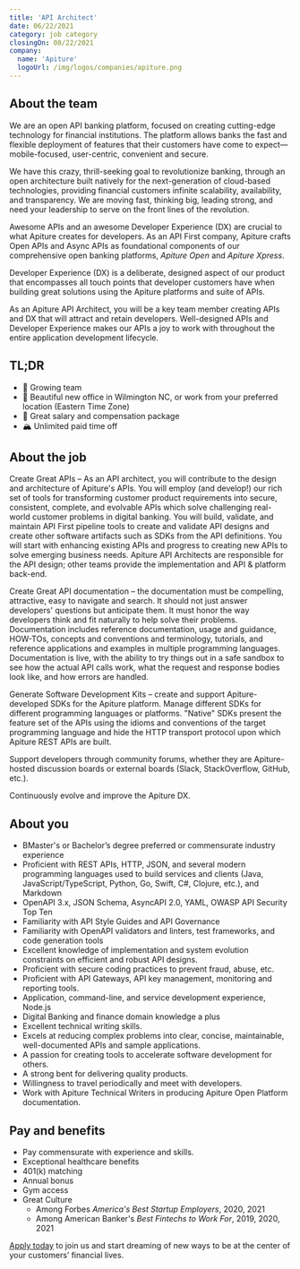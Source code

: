 ```yaml
---
title: 'API Architect'
date: 06/22/2021
category: job category
closingOn: 08/22/2021
company: 
  name: 'Apiture'
  logoUrl: /img/logos/companies/apiture.png
---
```

## About the team

We are an open API banking platform, focused on creating cutting-edge technology for financial institutions.
The platform allows banks the fast and flexible deployment of features that their customers
have come to expect—mobile-focused, user-centric, convenient and secure.

We have this crazy, thrill-seeking goal to revolutionize banking,
through an open architecture built natively for the next-generation of cloud-based technologies, providing financial customers infinite scalability, availability, and transparency.
We are moving fast, thinking big, leading strong, and need your leadership to serve on the front lines of the revolution.

Awesome APIs and an awesome Developer Experience (DX) are crucial to what Apiture creates for developers.
As an API First company, Apiture crafts Open APIs and Async APIs as foundational components of our comprehensive open banking platforms, 
_Apiture Open_ and _Apiture Xpress_.

Developer Experience (DX) is a deliberate, designed aspect of our product that encompasses all touch points that developer
customers have when building great solutions using the Apiture platforms and suite of APIs. 

As an Apiture API Architect, you will be a key team member creating APIs and DX that will attract and retain developers.
Well-designed APIs and Developer Experience makes our APIs a joy to work with throughout the entire application development lifecycle.

## TL;DR

* :muscle: Growing team
* :house_with_garden: Beautiful new office in Wilmington NC, or work from your preferred location (Eastern Time Zone)
* :money_mouth_face: Great salary and compensation package
* :mountain_snow: Unlimited paid time off

## About the job

Create Great APIs – As an API architect, you will contribute to the design and architecture of Apiture's APIs. You will employ (and develop!) our rich set of tools for transforming customer product requirements into secure, consistent, complete, and evolvable APIs which solve challenging real-world customer problems in digital banking. You will build, validate, and maintain API First pipeline tools to create and validate API designs and create other software artifacts such as SDKs from the API definitions. You will start with enhancing existing APIs and progress to creating new APIs to solve emerging business needs. Apiture API Architects are responsible for the API design; other teams provide the implementation and API & platform back-end.

Create Great API documentation – the documentation must be compelling, attractive, easy to navigate and search. It should not just answer developers' questions but anticipate them. It must honor the way developers think and fit naturally to help solve their problems. Documentation includes reference documentation, usage and guidance, HOW-TOs, concepts and conventions and terminology, tutorials, and reference applications and examples in multiple programming languages. Documentation is live, with the ability to try things out in a safe sandbox to see how the actual API calls work, what the request and response bodies look like, and how errors are handled. 

Generate Software Development Kits – create and support Apiture-developed SDKs for the Apiture platform. Manage different SDKs for different programming languages or platforms. "Native" SDKs present the feature set of the APIs using the idioms and conventions of the target programming language and hide the HTTP transport protocol upon which Apiture REST APIs are built.

Support developers through community forums, whether they are Apiture-hosted discussion boards or external boards (Slack, StackOverflow, GitHub, etc.). 

Continuously evolve and improve the Apiture DX.

## About you

* BMaster's or Bachelor’s degree preferred or commensurate industry experience
* Proficient with REST APIs, HTTP, JSON, and several modern programming languages used to build services and clients (Java, JavaScript/TypeScript, Python, Go, Swift, C#, Clojure, etc.), and Markdown
* OpenAPI 3.x, JSON Schema, AsyncAPI 2.0, YAML, OWASP API Security Top Ten
* Familiarity with API Style Guides and API Governance
* Familiarity with OpenAPI validators and linters, test frameworks, and code generation tools
* Excellent knowledge of implementation and system evolution constraints on efficient and robust API designs.
* Proficient with secure coding practices to prevent fraud, abuse, etc.
* Proficient with API Gateways, API key management, monitoring and reporting tools.
* Application, command-line, and service development experience, Node.js
* Digital Banking and finance domain knowledge a plus
* Excellent technical writing skills.
* Excels at reducing complex problems into clear, concise, maintainable, well-documented APIs and sample applications.
* A passion for creating tools to accelerate software development for others.
* A strong bent for delivering quality products.
* Willingness to travel periodically and meet with developers. 
* Work with Apiture Technical Writers in producing Apiture Open Platform documentation.


## Pay and benefits

* Pay commensurate with experience and skills.
* Exceptional healthcare benefits
* 401(k) matching
* Annual bonus
* Gym access
* Great Culture
  * Among Forbes _America's Best Startup Employers_, 2020, 2021
  * Among American Banker's _Best Fintechs to Work For_, 2019, 2020, 2021

[Apply today](https://apiture.com/careers/?gh_jid=5303104002) 
to join us and start dreaming of new ways to be at the center of your customers’ financial lives.
